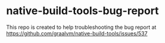 # native-build-tools-bug-report

This repo is created to help troubleshooting the bug report at https://github.com/graalvm/native-build-tools/issues/537
